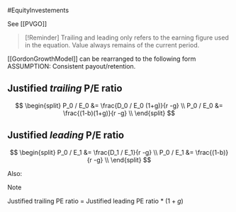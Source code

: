 #EquityInvestements 

See [[PVGO]]

> [!Reminder]
> Trailing and leading only refers to the earning figure used in the equation. Value always remains of the current period. 


[[GordonGrowthModel]] can be rearranged to the following form 
ASSUMPTION: Consistent payout/retention.
## Justified *trailing* P/E ratio
$$ 
 \begin{split} 
 P_0 / E_0 &= \frac{D_0 / E_0 (1+g)}{r -g}  \\ 
 P_0 / E_0 &= \frac{(1-b)(1+g)}{r -g}  \\ 
 \end{split} 
$$



## Justified *leading* P/E ratio
$$ 
 \begin{split} 
 P_0 / E_1 &= \frac{D_1 / E_1}{r -g}  \\ 
 P_0 / E_1 &= \frac{(1-b)}{r -g}  \\ 
 \end{split} 
$$

Also: 
> [!Note]
> Justified trailing PE ratio = Justified leading PE ratio * $(1+g)$ 

